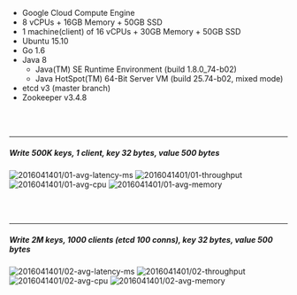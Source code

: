 

- Google Cloud Compute Engine
- 8 vCPUs + 16GB Memory + 50GB SSD
- 1 machine(client) of 16 vCPUs + 30GB Memory + 50GB SSD
- Ubuntu 15.10
- Go 1.6
- Java 8
  - Java(TM) SE Runtime Environment (build 1.8.0_74-b02)
  - Java HotSpot(TM) 64-Bit Server VM (build 25.74-b02, mixed mode)
- etcd v3 (master branch)
- Zookeeper v3.4.8



<br><br><hr>
##### Write 500K keys, 1 client, key 32 bytes, value 500 bytes

<img src="https://storage.googleapis.com/dbtester-results/2016041401/01-avg-latency-ms.svg" alt="2016041401/01-avg-latency-ms">

<img src="https://storage.googleapis.com/dbtester-results/2016041401/01-throughput.svg" alt="2016041401/01-throughput">

<img src="https://storage.googleapis.com/dbtester-results/2016041401/01-avg-cpu.svg" alt="2016041401/01-avg-cpu">

<img src="https://storage.googleapis.com/dbtester-results/2016041401/01-avg-memory.svg" alt="2016041401/01-avg-memory">



<br><br><hr>
##### Write 2M keys, 1000 clients (etcd 100 conns), key 32 bytes, value 500 bytes

<img src="https://storage.googleapis.com/dbtester-results/2016041401/02-avg-latency-ms.svg" alt="2016041401/02-avg-latency-ms">

<img src="https://storage.googleapis.com/dbtester-results/2016041401/02-throughput.svg" alt="2016041401/02-throughput">

<img src="https://storage.googleapis.com/dbtester-results/2016041401/02-avg-cpu.svg" alt="2016041401/02-avg-cpu">

<img src="https://storage.googleapis.com/dbtester-results/2016041401/02-avg-memory.svg" alt="2016041401/02-avg-memory">



